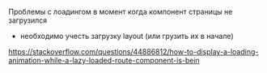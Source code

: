 
Проблемы с лоадингом в момент когда компонент страницы не загрузился
+ необходимо учесть загрузку layout (или грузить их в начале)

https://stackoverflow.com/questions/44886812/how-to-display-a-loading-animation-while-a-lazy-loaded-route-component-is-bein

